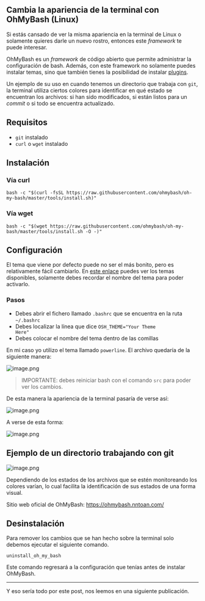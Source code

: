 ## Cambia la apariencia de la terminal con OhMyBash (Linux)

Si estás cansado de ver la misma apariencia en la terminal de Linux o solamente quieres darle un nuevo rostro, entonces este *framework* te puede interesar. 

OhMyBash es un *framework* de código abierto que permite administrar la configuración de bash. Además, con este framework no solamente puedes instalar temas, sino que también tienes la posibilidad de instalar [plugins](https://github.com/ohmybash/oh-my-bash/tree/master/plugins).

Un ejemplo de su uso en cuando tenemos un directorio que trabaja con <code>git</code>, la terminal utiliza ciertos colores para identificar en qué estado se encuentran los archivos: si han sido modificados, si están listos para un *commit* o si todo se encuentra actualizado.

## Requisitos

* <code>git</code> instalado
* <code>curl</code> o <code>wget</code> instalado

## Instalación

### Vía curl


```
bash -c "$(curl -fsSL https://raw.githubusercontent.com/ohmybash/oh-my-bash/master/tools/install.sh)"
``` 


### Vía wget

```
bash -c "$(wget https://raw.githubusercontent.com/ohmybash/oh-my-bash/master/tools/install.sh -O -)"
```

## Configuración

El tema que viene por defecto puede no ser el más bonito, pero es relativamente fácil cambiarlo. En [este enlace](https://github.com/ohmybash/oh-my-bash/wiki/Themes) puedes ver los temas disponibles, solamente debes recordar el nombre del tema para poder activarlo.

### Pasos

* Debes abrir el fichero llamado <code>.bashrc</code> que se encuentra en la ruta <code>~/.bashrc</code>
* Debes localizar la línea que dice <code>OSH_THEME="Your Theme Here"</code>
* Debes colocar el nombre del tema dentro de las comillas

En mi caso yo utilizo el tema llamado <code>powerline</code>. El archivo quedaría de la siguiente manera:

![image.png](https://cdn.hashnode.com/res/hashnode/image/upload/v1614984267301/AiOUExCKO.png)

>IMPORTANTE: debes reiniciar bash con el comando <code>src</code> para poder ver los cambios.

De esta manera la apariencia de la terminal pasaría de verse así:

![image.png](https://cdn.hashnode.com/res/hashnode/image/upload/v1614983827484/l5DaJnawn.png)

A verse de esta forma:

![image.png](https://cdn.hashnode.com/res/hashnode/image/upload/v1614984220580/LKQUolrP5.png)

## Ejemplo de un directorio trabajando con git

![image.png](https://cdn.hashnode.com/res/hashnode/image/upload/v1614984365887/5FRPGGxDR.png)

Dependiendo de los estados de los archivos que se estén monitoreando los colores varían, lo cual facilita la identificación de sus estados de una forma visual.

Sitio web oficial de OhMyBash: https://ohmybash.nntoan.com/

## Desinstalación

Para remover los cambios que se han hecho sobre la terminal solo debemos ejecutar el siguiente comando.

```
uninstall_oh_my_bash
```

Este comando regresará a la configuración que tenías antes de instalar OhMyBash.

---

Y eso sería todo por este post, nos leemos en una siguiente publicación.